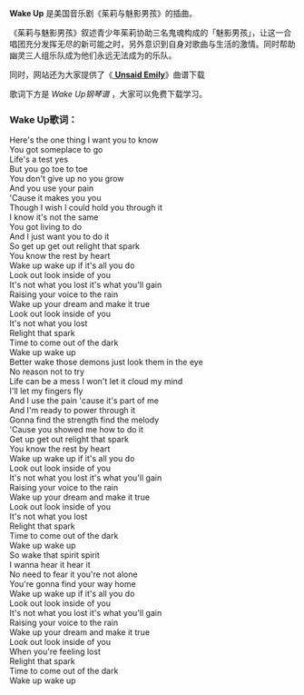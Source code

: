 

**Wake Up** 是美国音乐剧《茱莉与魅影男孩》的插曲。

《茱莉与魅影男孩》叙述青少年茱莉协助三名鬼魂构成的「魅影男孩」，让这一合唱团充分发挥无尽的新可能之时，另外意识到自身对歌曲与生活的激情。同时帮助幽灵三人组乐队成为他们永远无法成为的乐队。

同时，网站还为大家提供了《[ **Unsaid Emily**](Music-13348-Unsaid-Emily-茱莉与魅影男孩OST.html
"Unsaid Emily")》曲谱下载

歌词下方是 _Wake Up钢琴谱_ ，大家可以免费下载学习。

### Wake Up歌词：

Here's the one thing I want you to know  
You got someplace to go  
Life's a test yes  
But you go toe to toe  
You don't give up no you grow  
And you use your pain  
'Cause it makes you you  
Though I wish I could hold you through it  
I know it's not the same  
You got living to do  
And I just want you to do it  
So get up get out relight that spark  
You know the rest by heart  
Wake up wake up if it's all you do  
Look out look inside of you  
It's not what you lost it's what you'll gain  
Raising your voice to the rain  
Wake up your dream and make it true  
Look out look inside of you  
It's not what you lost  
Relight that spark  
Time to come out of the dark  
Wake up wake up  
Better wake those demons just look them in the eye  
No reason not to try  
Life can be a mess I won't let it cloud my mind  
I'll let my fingers fly  
And I use the pain 'cause it's part of me  
And I'm ready to power through it  
Gonna find the strength find the melody  
'Cause you showed me how to do it  
Get up get out relight that spark  
You know the rest by heart  
Wake up wake up if it's all you do  
Look out look inside of you  
It's not what you lost it's what you'll gain  
Raising your voice to the rain  
Wake up your dream and make it true  
Look out look inside of you  
It's not what you lost  
Relight that spark  
Time to come out of the dark  
Wake up wake up  
So wake that spirit spirit  
I wanna hear it hear it  
No need to fear it you're not alone  
You're gonna find your way home  
Wake up wake up if it's all you do  
Look out look inside of you  
It's not what you lost it's what you'll gain  
Raising your voice to the rain  
Wake up your dream and make it true  
Look out look inside of you  
When you're feeling lost  
Relight that spark  
Time to come out of the dark  
Wake up wake up

